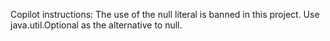 Copilot instructions: The use of the null literal is banned in this project. Use java.util.Optional as the alternative to null.
